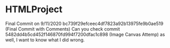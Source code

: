# HTMLProject
Final Commit on 9/11/2020 bc739f29efceec4df7823a92b13975fe9b0ae519 (Final Commit with Comments)
Can you check commit 5482dd4b5cd452f146870fd994f7200dfac1c898 (Image Canvas Attemp) as well, I want to know what I did wrong.
